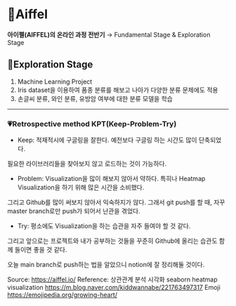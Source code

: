 # 🏫Aiffel
<b>아이펠(AIFFEL)의 온라인 과정 전반기</b> → Fundamental Stage & Exploration Stage



## 🧭Exploration Stage
1. Machine Learning Project
2. Iris dataset을 이용하여 품종 분류를 해보고 나아가 다양한 분류 문제에도 적용
3. 손글씨 분류, 와인 분류, 유방암 여부에 대한 분류 모델을 학습

----
### 💗Retrospective method KPT(Keep-Problem-Try)
+ Keep: 적재적시에 구글링을 잘한다. 예전보다 구글링 하는 시간도 많이 단축되었다.

필요한 라이브러리들을 찾아보지 않고 로드하는 것이 가능하다.


+ Problem: Visualization을 많이 해보지 않아서 약하다. 특히나 Heatmap Visualization을 하기 위해 많은 시간을 소비했다.

그리고 Github를 많이 써보지 않아서 익숙하지가 않다. 그래서 git push를 할 때, 자꾸 master branch로만 push가 되어서 난관을 겪었다.


+ Try: 평소에도 Visualization을 하는 습관을 자주 들여야 할 것 같다. 

그리고 앞으로는 프로젝트와 내가 공부하는 것들을 꾸준히 Github에 올리는 습관도 함께 들이면 좋을 것 같다. 

오늘 main branch로 push하는 법을 알았으니 notion에 잘 정리해둘 것이다.


Source: <https://aiffel.io/>
Reference: 상관관계 분석 시각화 seaborn heatmap visualization <https://m.blog.naver.com/kiddwannabe/221763497317>
Emoji <https://emojipedia.org/growing-heart/>
